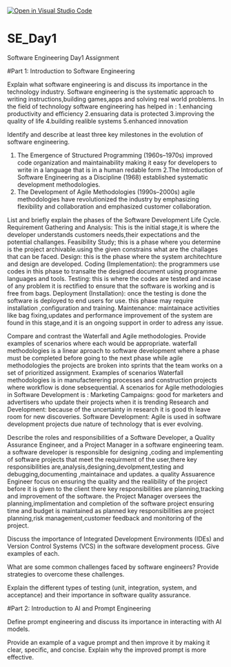 [![Open in Visual Studio Code](https://classroom.github.com/assets/open-in-vscode-2e0aaae1b6195c2367325f4f02e2d04e9abb55f0b24a779b69b11b9e10269abc.svg)](https://classroom.github.com/online_ide?assignment_repo_id=18535499&assignment_repo_type=AssignmentRepo)
# SE_Day1
Software Engineering Day1 Assignment

#Part 1: Introduction to Software Engineering

Explain what software engineering is and discuss its importance in the technology industry.
Software engineering is the systematic approach to writing instructions,building games,apps  and solving real world problems.
In the field of technology software engineering has helped in :
1.enhancing productivity and efficiency
2.ensuaring data is protected 
3.improving the quality of life
4.building realible systems
5.enhanced innovation 



Identify and describe at least three key milestones in the evolution of software engineering.
1. The Emergence of Structured Programming (1960s–1970s)
   improved code organization and maintainability making it easy for developers to write in a language that is in a human redable form
2.The Introduction of Software Engineering as a Discipline (1968)
established systematic development methodologies.
3. The Development of Agile Methodologies (1990s–2000s)
    agile methodologies have revolutionized the industry by emphasizing flexibility and collaboration and emphasized customer collaboration.

List and briefly explain the phases of the Software Development Life Cycle.
Requirement Gathering and Analysis:
This is the initial stage,it is where the developer understands customers needs,their expectations and the potential challanges.
Feasibility Study;
this is a phase where you determine is the project archivable.using the given constrains what are the challages that can be faced.
Design:
this is the phase where the system architechture and design are developed.
Coding (Implementation):
the programmers use codes in this phase to transalte the designed document using programme languages and tools.
Testing:
this is where the codes are tested and incase of any problem it is rectified to ensure that the software is working and is free from bags.
Deployment (Installation):
once the testing is done the software is deployed to end users for use. this phase may require installation ,configuration and training.
Maintenance: 
maintainace activities like bag fixing,updates and performance improvement of the system are found in this stage,and it is an ongoing support in order to adress any issue.


Compare and contrast the Waterfall and Agile methodologies. Provide examples of scenarios where each would be appropriate.
waterfall methodologies is a linear aproach to software development where a phase must be completed before going to the next phase while agile methodologies the projects are broken into sprints that the team works on a set of prioritized assignment.
Examples of scenarios Waterfall methodologies is in manufacterering processes and construction projects where workflow is done sebsequential.
A scenarios  for Agile methodologies in Software Development is :
Marketing Campaigns: good for marketers and advertisers who update their projects when it is trending
Research and Development: because of the uncertainty in research it is good th leave room for new discoveries.
Software Development: Agile is  used in software development projects due nature of technology that is ever evolving.

Describe the roles and responsibilities of a Software Developer, a Quality Assurance Engineer, and a Project Manager in a software engineering team.
a software developer is responsible for designing ,coding and implementing of software projects that meet the requirment of the user,there key responsibilities are,analysis,designing,devolpment,testing and debugging,documenting ,maintainace and updates.
a quality Assuarence Engineer focus on ensuring the quality and the realibility of the project before it is given to the client there key responsibilities are planning,tracking and improvement of the software.
the Project Manager oversees the planning,implimentation and completion of the software project ensuring time and budget is maintained as planned key responsibilities are project planning,risk management,customer feedback and monitoring of the project.

Discuss the importance of Integrated Development Environments (IDEs) and Version Control Systems (VCS) in the software development process. Give examples of each.


What are some common challenges faced by software engineers? Provide strategies to overcome these challenges.


Explain the different types of testing (unit, integration, system, and acceptance) and their importance in software quality assurance.


#Part 2: Introduction to AI and Prompt Engineering


Define prompt engineering and discuss its importance in interacting with AI models.


Provide an example of a vague prompt and then improve it by making it clear, specific, and concise. Explain why the improved prompt is more effective.
